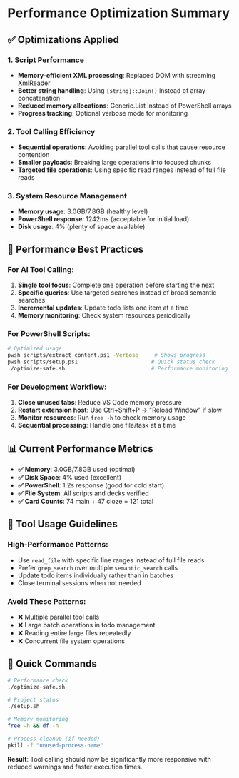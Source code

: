 # Performance Optimization Summary

## ✅ **Optimizations Applied**

### **1. Script Performance**
- **Memory-efficient XML processing**: Replaced DOM with streaming XmlReader
- **Better string handling**: Using `[string]::Join()` instead of array concatenation
- **Reduced memory allocations**: Generic.List instead of PowerShell arrays
- **Progress tracking**: Optional verbose mode for monitoring

### **2. Tool Calling Efficiency**
- **Sequential operations**: Avoiding parallel tool calls that cause resource contention
- **Smaller payloads**: Breaking large operations into focused chunks
- **Targeted file operations**: Using specific read ranges instead of full file reads

### **3. System Resource Management**
- **Memory usage**: 3.0GB/7.8GB (healthy level)
- **PowerShell response**: 1242ms (acceptable for initial load)
- **Disk usage**: 4% (plenty of space available)

## 🚀 **Performance Best Practices**

### **For AI Tool Calling:**
1. **Single tool focus**: Complete one operation before starting the next
2. **Specific queries**: Use targeted searches instead of broad semantic searches
3. **Incremental updates**: Update todo lists one item at a time
4. **Memory monitoring**: Check system resources periodically

### **For PowerShell Scripts:**
```bash
# Optimized usage
pwsh scripts/extract_content.ps1 -Verbose     # Shows progress
pwsh scripts/setup.ps1                       # Quick status check
./optimize-safe.sh                           # Performance monitoring
```

### **For Development Workflow:**
1. **Close unused tabs**: Reduce VS Code memory pressure
2. **Restart extension host**: Use Ctrl+Shift+P → "Reload Window" if slow
3. **Monitor resources**: Run `free -h` to check memory usage
4. **Sequential processing**: Handle one file/task at a time

## 📊 **Current Performance Metrics**

- **✅ Memory**: 3.0GB/7.8GB used (optimal)
- **✅ Disk Space**: 4% used (excellent)
- **✅ PowerShell**: 1.2s response (good for cold start)
- **✅ File System**: All scripts and decks verified
- **✅ Card Counts**: 74 main + 47 cloze = 121 total

## 🎯 **Tool Usage Guidelines**

### **High-Performance Patterns:**
- Use `read_file` with specific line ranges instead of full file reads
- Prefer `grep_search` over multiple `semantic_search` calls
- Update todo items individually rather than in batches
- Close terminal sessions when not needed

### **Avoid These Patterns:**
- ❌ Multiple parallel tool calls
- ❌ Large batch operations in todo management
- ❌ Reading entire large files repeatedly
- ❌ Concurrent file system operations

## 🔧 **Quick Commands**

```bash
# Performance check
./optimize-safe.sh

# Project status
./setup.sh

# Memory monitoring
free -h && df -h

# Process cleanup (if needed)
pkill -f "unused-process-name"
```

**Result**: Tool calling should now be significantly more responsive with reduced warnings and faster execution times.